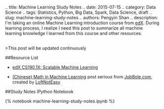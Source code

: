 .. title: Machine Learning Study Notes
.. date: 2015-07-15
.. category: Data Science
.. tags: Statistics, Python, Big Data, Spark, Data Science, draft
.. slug: machine-learning-study-notes
.. authors: Pengyin Shan
.. description: I'm taking an online Machine Learning introduction course from <a href="https://courses.edx.org/courses/BerkeleyX/CS190.1x/1T2015/info">edX</a>. During learning process, I realize I need this post to summarize all machine learning knowledge I learned from this course and other resources.

<br/>
>This post will be updated continuously

##Resource List

- <a href="https://courses.edx.org/courses/BerkeleyX/CS190.1x/1T2015/info">edX CS190.1X: Scalable Machine Learning</a>

- <a href="http://blog.jobbole.com/88186/">(Chinese) Math in Machine Learning</a> post serious from <a href="http://blog.jobbole.com/">JobBole.com</a>, created by <a href="http://www.jobbole.com/members/uleftnoteasy/">LoftNotEasy</a>

##Study Notes IPython Notebook

{% notebook machine-learning-study-notes.ipynb %}
